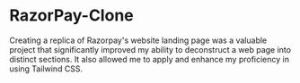 # RazorPay-Clone
Creating a replica of Razorpay's website landing page was a valuable project that significantly improved my ability to deconstruct a web page into distinct sections. It also allowed me to apply and enhance my proficiency in using Tailwind CSS.
